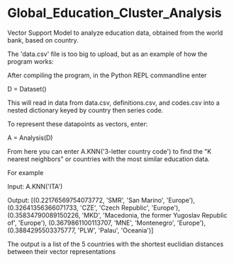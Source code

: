 # Global_Education_Cluster_Analysis
Vector Support Model to analyze education data, obtained from the world bank, based on country. 

The 'data.csv' file is too big to upload, but as an example of how the program works:

After compiling the program, in the Python REPL commandline enter

  D = Dataset()
  
This will read in data from data.csv, definitions.csv, and codes.csv into a nested dictionary keyed by country then series code.

To represent these datapoints as vectors, enter:

  A = Analysis(D)
  
From here you can enter A.KNN('3-letter country code') to find the  "K nearest neighbors" or countries with the most similar education data.

For example

Input: A.KNN('ITA')

Output: [(0.22176569754073772, 'SMR', 'San Marino', 'Europe'), (0.32641356366071733, 'CZE', 'Czech Republic', 'Europe'), (0.35834790089150226, 'MKD', 'Macedonia, the former Yugoslav Republic of', 'Europe'), (0.3679861100113707, 'MNE', 'Montenegro', 'Europe'), (0.3884295503375777, 'PLW', 'Palau', 'Oceania')]

The output is a list of the 5 countries with the shortest euclidian distances between their vector representations
